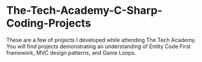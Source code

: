 # The-Tech-Academy-C-Sharp-Coding-Projects

These are a few of projects I developed while attending The Tech Academy. You will find projects demonstrating an understanding of Entity Code First framework, MVC design patterns, and Game Loops. 


